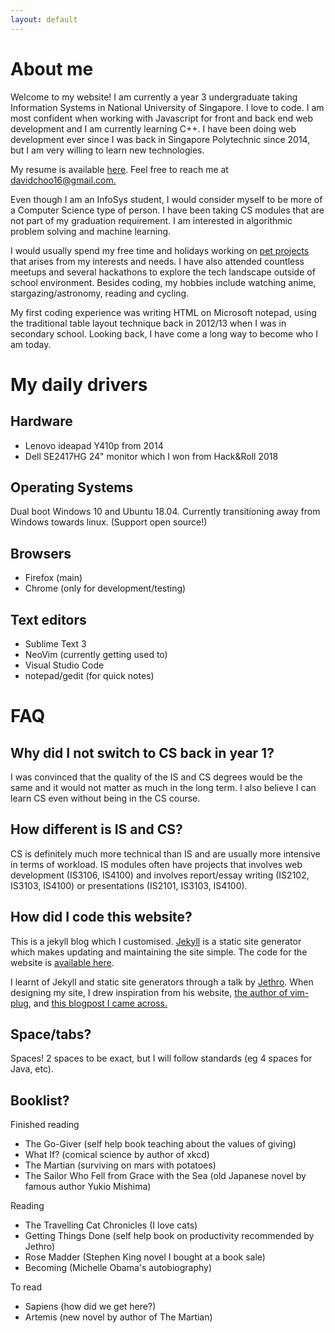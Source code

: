 ```yaml
---
layout: default
---
```


# About me
Welcome to my website! I am currently a year 3 undergraduate taking Information
Systems in National University of Singapore. I love to code. I am most confident
when working with Javascript for front and back end web development and I am
currently learning C++. I have been doing web development ever since I was back
in Singapore Polytechnic since 2014, but I am very willing to learn new
technologies.

My resume is available
[here](https://github.com/davidchoo12/Awesome-CV/blob/master/resume.pdf). Feel
free to reach me at [davidchoo16@gmail.com.](mailto:davidchoo16@gmail.com)

Even though I am an InfoSys student, I would consider myself to be more of a
Computer Science type of person. I have been taking CS modules that are not part
of my graduation requirement. I am interested in algorithmic problem solving and
machine learning.

I would usually spend my free time and holidays working on
[pet projects](/projects) that arises from my interests and needs. I have also
attended countless meetups and several hackathons to explore the tech landscape
outside of school environment. Besides coding, my hobbies include watching
anime, stargazing/astronomy, reading and cycling.

My first coding experience was writing HTML on Microsoft notepad, using the
traditional table layout technique back in 2012/13 when I was in secondary
school. Looking back, I have come a long way to become who I am today.

# My daily drivers

## Hardware
- Lenovo ideapad Y410p from 2014
- Dell SE2417HG 24" monitor which I won from Hack&Roll 2018

## Operating Systems
Dual boot Windows 10 and Ubuntu 18.04. Currently transitioning away from Windows
towards linux. (Support open source!)

## Browsers
- Firefox (main)
- Chrome (only for development/testing)

## Text editors
- Sublime Text 3
- NeoVim (currently getting used to)
- Visual Studio Code
- notepad/gedit (for quick notes)

# FAQ

## Why did I not switch to CS back in year 1?
I was convinced that the quality of the IS and CS degrees would be the same and
it would not matter as much in the long term. I also believe I can learn CS
even without being in the CS course.

## How different is IS and CS?
CS is definitely much more technical than IS and are usually more intensive in
terms of workload. IS modules often have projects that involves web development
(IS3106, IS4100) and involves report/essay writing (IS2102, IS3103, IS4100) or
presentations (IS2101, IS3103, IS4100).

## How did I code this website?
This is a jekyll blog which I customised. [Jekyll](https://jekyllrb.com/) is a
static site generator which makes updating and maintaining the site simple. The
code for the website is [available
here](https://github.com/davidchoo12/my-jekyll-blog).

I learnt of Jekyll and static site generators through a talk by
[Jethro](https://braindump.jethro.dev/). When designing my site, I drew
inspiration from his website, [the author of vim-plug](https://junegunn.kr/),
and [this blogpost I came
across.](https://codinfox.github.io/dev/2015/03/06/use-tags-and-categories-in-your-jekyll-based-github-pages/)

## Space/tabs?
Spaces! 2 spaces to be exact, but I will follow standards (eg 4 spaces for Java,
etc).

## Booklist?
Finished reading
- The Go-Giver (self help book teaching about the values of giving)
- What If? (comical science by author of xkcd)
- The Martian (surviving on mars with potatoes)
- The Sailor Who Fell from Grace with the Sea (old Japanese novel by famous
  author Yukio Mishima)

Reading
- The Travelling Cat Chronicles (I love cats)
- Getting Things Done (self help book on productivity recommended by Jethro)
- Rose Madder (Stephen King novel I bought at a book sale)
- Becoming (Michelle Obama's autobiography)

To read
- Sapiens (how did we get here?)
- Artemis (new novel by author of The Martian)
